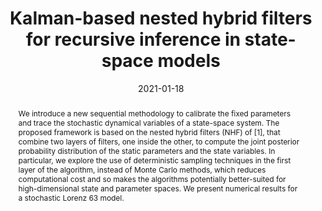 ---
title: "Kalman-based nested hybrid filters for recursive inference in state-space models"
collection: publications
category: conferences
date: 2021-01-18
citation_with_links: '<strong>Pérez-Vieites, S.</strong>, & <a href="https://jmiguez.webs.tsc.uc3m.es/">Míguez, J.</a> (2021). Kalman-based nested hybrid filters for recursive inference in state-space models. In <i>2020 28th European Signal Processing Conference (EUSIPCO)</i> (pp.2468-2472). IEEE.'
# permalink: /publication/2024-02-17-paper-title-number-4  # Commented out - no individual page
abstract: 'We introduce a new sequential methodology to calibrate the fixed parameters and trace the stochastic dynamical variables of a state-space system. The proposed framework is based on the nested hybrid filters (NHF) of [1], that combine two layers of filters, one inside the other, to compute the joint posterior probability distribution of the static parameters and the state variables. In particular, we explore the use of deterministic sampling techniques in the first layer of the algorithm, instead of Monte Carlo methods, which reduces computational cost and so makes the algorithms potentially better-suited for high-dimensional state and parameter spaces. We present numerical results for a stochastic Lorenz 63 model.'
paperurl: 'http://sarapv.github.io/files/paper/perez2021kalman.pdf'
doiurl: 'https://doi.org/10.23919/Eusipco47968.2020.9287359'
bibtexurl: 'http://sarapv.github.io/files/bibtex/perez2021kalman.txt'
#arxivurl: 'https://arxiv.org/abs/1234.5678'
---